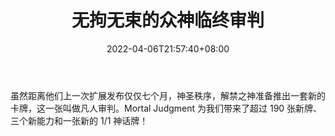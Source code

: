 ﻿---
title: "无拘无束的众神临终审判"
date: 2022-04-06T21:57:40+08:00
lastmod: 2022-04-06T16:45:40+08:00
draft: false
authors: ["Laverna"]
description: "虽然距离他们上一次扩展发布仅仅七个月，神圣秩序，解禁之神准备推出一套新的卡牌，这一张叫做凡人审判。Mortal Judgment 为我们带来了超过 190 张新牌、三个新能力和一张新的 1/1 神话牌！"
featuredImage: "mortal-judgement-coming-to-gods-unchained.jpg"
tags: ["Virtual World","虚拟世界","Play to Earn"]
categories: ["news"]
news: ["虚拟世界"]
weight: 
lightgallery: true
pinned: false
recommend: false
recommend1: false
---

虽然距离他们上一次扩展发布仅仅七个月，神圣秩序，解禁之神准备推出一套新的卡牌，这一张叫做凡人审判。Mortal Judgment 为我们带来了超过 190 张新牌、三个新能力和一张新的 1/1 神话牌！

<!--more-->

